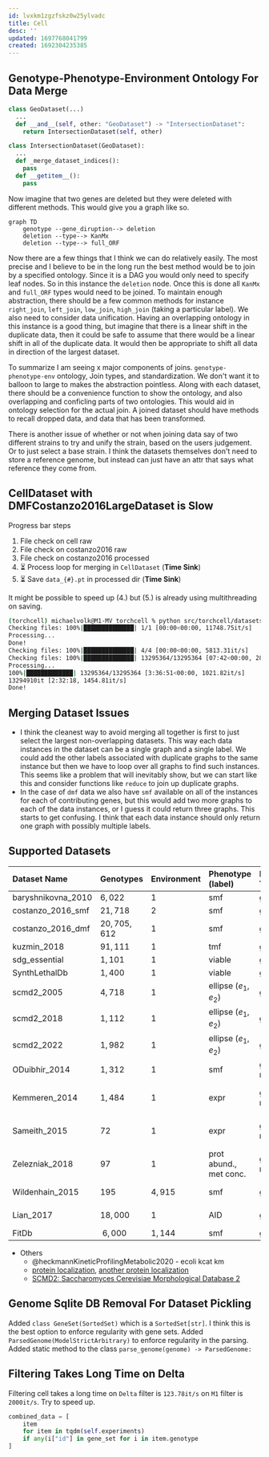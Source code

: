 ```yaml
---
id: lvxkm1zgzfskz0w25ylvadc
title: Cell
desc: ''
updated: 1697768041799
created: 1692304235385
---
```


## Genotype-Phenotype-Environment Ontology For Data Merge

```python
class GeoDataset(...)
  ...
  def __and__(self, other: "GeoDataset") -> "IntersectionDataset":
    return IntersectionDataset(self, other)

class IntersectionDataset(GeoDataset):
  ...
  def _merge_dataset_indices():
    pass
  def __getitem__():
    pass
```

Now imagine that two genes are deleted but they were deleted with different methods. This would give you a graph like so.

```mermaid
graph TD
    genotype --gene_diruption--> deletion
    deletion --type--> KanMx
    deletion --type--> full_ORF
```

Now there are a few things that I think we can do relatively easily. The most precise and I believe to be in the long run the best method would be to join by a specified ontology. Since it is a DAG you would only need to specify leaf nodes. So in this instance the `deletion` node. Once this is done all `KanMx` and `full_ORF` types would need to be joined. To maintain enough abstraction, there should be a few common methods for instance `right_join`, `left_join`, `low_join`, `high_join` (taking a particular label). We also need to consider data unification. Having an overlapping ontology in this instance is a good thing, but imagine that there is a linear shift in the duplicate data, then it could be safe to assume that there would be a linear shift in all of the duplicate data. It would then be appropriate to shift all data in direction of the largest dataset.

To summarize I am seeing x major components of joins. `genotype-phenotype-env` ontology, Join types, and standardization. We don't want it to balloon to large to makes the abstraction pointless. Along with each dataset, there should be a convenience function to show the ontology, and also overlapping and conficling parts of two ontologies. This would aid in ontology selection for the actual join. A joined dataset should have methods to recall dropped data, and data that has been transformed.

There is another issue of whether or not when joining data say of two different strains to try and unify the strain, based on the users judgement. Or to just select a base strain. I think the datasets themselves don't need to store a reference genome, but instead can just have an attr that says what reference they come from.

## CellDataset with DMFCostanzo2016LargeDataset is Slow

Progress bar steps

1. File check on cell raw
2. File check on costanzo2016 raw
3. File check on costanzo2016 processed
4. ⏳ Process loop for merging in `CellDataset` (**Time Sink**)
5. ⏳ Save `data_{#}.pt` in processed dir (**Time Sink**)

It might be possible to speed up (4.) but (5.) is already using multithreading on saving.

```bash
(torchcell) michaelvolk@M1-MV torchcell % python src/torchcell/datasets/cell.py                                                                                                       22:12
Checking files: 100%|██████████████| 1/1 [00:00<00:00, 11748.75it/s]
Processing...
Done!
Checking files: 100%|██████████████| 4/4 [00:00<00:00, 5813.31it/s]
Checking files: 100%|██████████████| 13295364/13295364 [07:42<00:00, 28750.03it/s]
Processing...
100%|█████████████| 13295364/13295364 [3:36:51<00:00, 1021.82it/s]
13294910it [2:32:18, 1454.81it/s]
Done!
```

## Merging Dataset Issues

- I think the cleanest way to avoid merging all together is first to just select the largest non-overlapping datasets. This way each data instances in the dataset can be a single graph and a single label. We could add the other labels associated with duplicate graphs to the same instance but then we have to loop over all graphs to find such instances. This seems like a problem that will inevitably show, but we can start like this and consider functions like `reduce` to join up duplicate graphs.
- In the case of `dmf` data we also have `smf` available on all of the instances for each of contributing genes, but this would add two more graphs to each of the data instances, or I guess it could return three graphs. This starts to get confusing. I think that each data instance should only return one graph with possibly multiple labels.

## Supported Datasets

| $\textbf{Dataset Name}$      | $\textbf{Genotypes}$ | $\textbf{Environment}$ | $\textbf{Phenotype (label)}$    | $\textbf{Label Type}$ | $\textbf{Description}$              | $\textbf{Supported}$ |
| :--------------------------- | :------------------- | :--------------------- | :------------------------------ | :-------------------- | :---------------------------------- | :------------------: |
| $\text{baryshnikovna\_2010}$ | $6,022$              | $1$                    | $\text{smf}$                    | $\text{global}$       | $\text{growth rate}$                |     $\checkmark$     |
| $\text{costanzo\_2016\_smf}$ | $21,718$             | $2$                    | $\text{smf}$                    | $\text{global}$       | $\text{growth rate}$                |     $\checkmark$     |
| $\text{costanzo\_2016\_dmf}$ | $20,705,612$         | $1$                    | $\text{smf}$                    | $\text{global}$       | $\text{growth rate}$                |     $\checkmark$     |
| $\text{kuzmin\_2018}$        | $91,111$             | $1$                    | $\text{tmf}$                    | $\text{global}$       | $\text{growth rate}$                |     $\checkmark$     |
| $\text{sdg\_essential}$      | $1,101$              | $1$                    | $\text{viable}$                 | $\text{global}$       | $\text{viability}$                  |     $\checkmark$     |
| $\text{SynthLethalDb}$       | $1,400$              | $1$                    | $\text{viable}$                 | $\text{global}$       | $\text{viability}$                  |     $\checkmark$     |
| $\text{scmd2\_2005}$         | $4,718$              | $1$                    | $\text{ellipse } (e_1, e_2)$    | $\text{global}$       | $\text{cell morphology}$            |     $\checkmark$     |
| $\text{scmd2\_2018}$         | $1,112$              | $1$                    | $\text{ellipse } (e_1, e_2)$    | $\text{global}$       | $\text{cell morphology}$            |     $\checkmark$     |
| $\text{scmd2\_2022}$         | $1,982$              | $1$                    | $\text{ellipse } (e_1, e_2)$    | $\text{global}$       | $\text{cell morphology}$            |     $\checkmark$     |
| $\text{ODuibhir\_2014}$      | $1,312$              | $1$                    | $\text{smf}$                    | $\text{global, node}$ | $\text{growth rate}$                |     $\checkmark$     |
| $\text{Kemmeren\_2014}$      | $1,484$              | $1$                    | $\text{expr}$                   | $\text{global, node}$ | $\text{sm microarray expression}$   |     $\checkmark$     |
| $\text{Sameith\_2015}$       | $72$                 | $1$                    | $\text{expr}$                   | $\text{global, node}$ | $\text{dm microarray expression}$   |     $\checkmark$     |
| $\text{Zelezniak\_2018}$     | $97$                 | $1$                    | $\text{prot abund., met conc.}$ | $\text{global, node}$ | $\text{sm kinase deletion mutants}$ |     $\checkmark$     |
| $\text{Wildenhain\_2015}$    | $195$                | $4,915$                | $\text{smf}$                    | $\text{global}$       | $\text{smf drug tolerance}$         |     $\checkmark$     |
| $\text{Lian\_2017}$          | $18,000$             | $1$                    | $\text{AID}$                    | $\text{global}$       | $\text{AID furfural tolderance}$    |     $\checkmark$     |
| $\text{FitDb}$               | $~6,000$             | $1,144$                | $\text{smf}$                    | $\text{global}$       | $\text{growth rate}$                |     $\checkmark$     |

- Others
  - @heckmannKineticProfilingMetabolic2020 - ecoli kcat km
  - [protein localization](https://www.kaggle.com/datasets/samanemami/yeastcsv), [another protein localization](https://archive.ics.uci.edu/dataset/110/yeast)
  - [SCMD2: Saccharomyces Cerevisiae Morphological Database 2](http://www.yeast.ib.k.u-tokyo.ac.jp/SCMD/)

## Genome Sqlite DB Removal For Dataset Pickling

Added `class GeneSet(SortedSet)`  which is a `SortedSet[str]`. I think this is the best option to enforce regularity with gene sets. Added `ParsedGenome(ModelStrictArbitrary)` to enforce regularity in the parsing. Added static method to the class `parse_genome(genome) -> ParsedGenome:`

## Filtering Takes Long Time on Delta

Filtering cell takes a long time on `Delta` filter is `123.78it/s` on `M1` filter is `2000it/s`. Try to speed up.

```python
combined_data = [
    item
    for item in tqdm(self.experiments)
    if any(i["id"] in gene_set for i in item.genotype
]
```
